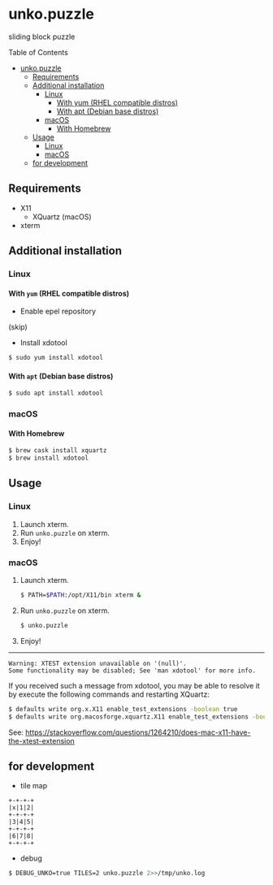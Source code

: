 # unko.puzzle

sliding block puzzle

Table of Contents

<!--ts-->
* [unko.puzzle](doc/unko.puzzle.md#unkopuzzle)
   * [Requirements](doc/unko.puzzle.md#requirements)
   * [Additional installation](doc/unko.puzzle.md#additional-installation)
      * [Linux](doc/unko.puzzle.md#linux)
         * [With yum (RHEL compatible distros)](doc/unko.puzzle.md#with-yum-rhel-compatible-distros)
         * [With apt (Debian base distros)](doc/unko.puzzle.md#with-apt-debian-base-distros)
      * [macOS](doc/unko.puzzle.md#macos)
         * [With Homebrew](doc/unko.puzzle.md#with-homebrew)
   * [Usage](doc/unko.puzzle.md#usage)
      * [Linux](doc/unko.puzzle.md#linux-1)
      * [macOS](doc/unko.puzzle.md#macos-1)
   * [for development](doc/unko.puzzle.md#for-development)

<!-- Created by https://github.com/ekalinin/github-markdown-toc -->
<!-- Added by: runner, at: Mon Apr 11 14:53:36 UTC 2022 -->

<!--te-->

## Requirements

- X11
    - XQuartz (macOS)
- xterm

## Additional installation

### Linux

#### With `yum` (RHEL compatible distros)

* Enable epel repository

(skip)

* Install xdotool

```sh
$ sudo yum install xdotool
```

#### With `apt` (Debian base distros)

```sh
$ sudo apt install xdotool
```

### macOS

#### With Homebrew

```sh
$ brew cask install xquartz
$ brew install xdotool
```

## Usage

### Linux

1. Launch xterm.
1. Run `unko.puzzle` on xterm.
1. Enjoy!

### macOS

1. Launch xterm.
    ```sh
    $ PATH=$PATH:/opt/X11/bin xterm &
    ```
1. Run `unko.puzzle` on xterm.
    ```sh
    $ unko.puzzle
    ```
1. Enjoy!

---

```
Warning: XTEST extension unavailable on '(null)'.
Some functionality may be disabled; See 'man xdotool' for more info.
```

If you received such a message from xdotool, you may be able to resolve it by execute the following commands and restarting XQuartz:

```sh
$ defaults write org.x.X11 enable_test_extensions -boolean true
$ defaults write org.macosforge.xquartz.X11 enable_test_extensions -boolean true
```

See: https://stackoverflow.com/questions/1264210/does-mac-x11-have-the-xtest-extension

## for development

- tile map

```
+-+-+-+
|x|1|2|
+-+-+-+
|3|4|5|
+-+-+-+
|6|7|8|
+-+-+-+
```

- debug

```sh
$ DEBUG_UNKO=true TILES=2 unko.puzzle 2>>/tmp/unko.log
```
